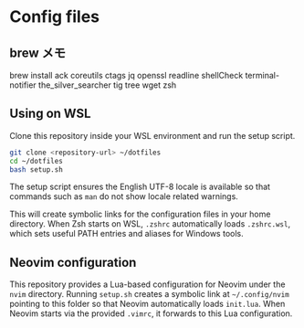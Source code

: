 # Config files

## brew メモ

brew install ack coreutils ctags jq openssl readline shellCheck terminal-notifier the_silver_searcher tig tree wget zsh

## Using on WSL

Clone this repository inside your WSL environment and run the setup script.

```bash
git clone <repository-url> ~/dotfiles
cd ~/dotfiles
bash setup.sh
```

The setup script ensures the English UTF-8 locale is available so that commands
such as `man` do not show locale related warnings.

This will create symbolic links for the configuration files in your home directory.
When Zsh starts on WSL, `.zshrc` automatically loads `.zshrc.wsl`, which sets useful
PATH entries and aliases for Windows tools.

## Neovim configuration

This repository provides a Lua-based configuration for Neovim under the
`nvim` directory. Running `setup.sh` creates a symbolic link at
`~/.config/nvim` pointing to this folder so that Neovim automatically loads
`init.lua`. When Neovim starts via the provided `.vimrc`, it forwards to this
Lua configuration.
